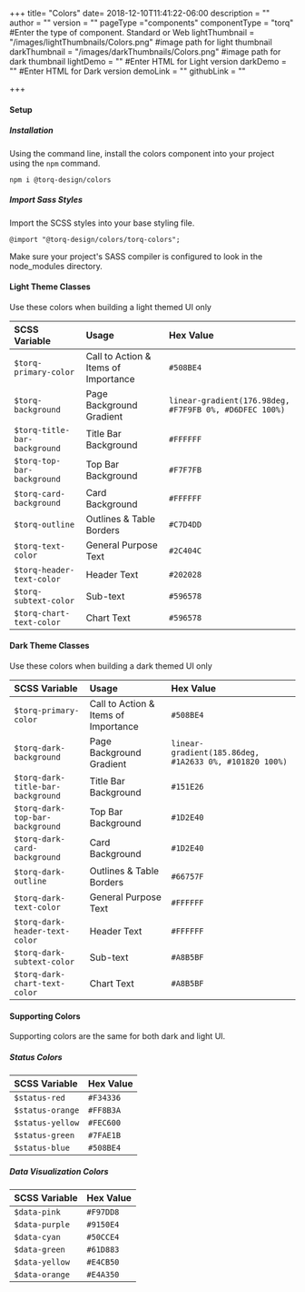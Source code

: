 +++
title= "Colors"
date= 2018-12-10T11:41:22-06:00
description = ""
author = ""
version = ""
pageType ="components"
componentType = "torq" #Enter the type of component. Standard or Web
lightThumbnail = "/images/lightThumbnails/Colors.png"    #image path for light thumbnail
darkThumbnail = "/images/darkThumbnails/Colors.png"     #image path for dark thumbnail 
lightDemo = "" #Enter HTML for Light version
darkDemo = "" #Enter HTML for Dark version
demoLink = ""
githubLink = ""

+++



#### Setup

##### Installation
Using the command line, install the colors component into your project using the `npm` command.
    
    npm i @torq-design/colors


##### Import Sass Styles
Import the SCSS styles into your base styling file.

    @import "@torq-design/colors/torq-colors";

Make sure your project's SASS compiler is configured to look in the node_modules directory.


#### Light Theme Classes 

Use these colors when building a light themed UI only

| SCSS Variable |  Usage | Hex Value
|:--|:--|:--|
| `$torq-primary-color` | Call to Action & Items of Importance | `#508BE4` |
| `$torq-background` | Page Background Gradient | `linear-gradient(176.98deg, #F7F9FB 0%, #D6DFEC 100%)` |
| `$torq-title-bar-background` | Title Bar Background | `#FFFFFF` |
| `$torq-top-bar-background` | Top Bar Background | `#F7F7FB` |
| `$torq-card-background` | Card Background | `#FFFFFF` |
| `$torq-outline` | Outlines & Table Borders | `#C7D4DD` |
| `$torq-text-color` | General Purpose Text | `#2C404C` |
| `$torq-header-text-color` | Header Text | `#202028` |
| `$torq-subtext-color` | Sub-text | `#596578` |
| `$torq-chart-text-color` | Chart Text | `#596578` |


#### Dark Theme Classes 

Use these colors when building a dark themed UI only

| SCSS Variable |  Usage | Hex Value
|:--|:--|:--|
| `$torq-primary-color` | Call to Action & Items of Importance | `#508BE4` |
| `$torq-dark-background` | Page Background Gradient | `linear-gradient(185.86deg, #1A2633 0%, #101820 100%)` |
| `$torq-dark-title-bar-background` | Title Bar Background | `#151E26` |
| `$torq-dark-top-bar-background` | Top Bar Background | `#1D2E40` |
| `$torq-dark-card-background` | Card Background | `#1D2E40` |
| `$torq-dark-outline` | Outlines & Table Borders | `#66757F` |
| `$torq-dark-text-color` | General Purpose Text | `#FFFFFF` |
| `$torq-dark-header-text-color` | Header Text | `#FFFFFF` |
| `$torq-dark-subtext-color` | Sub-text | `#A8B5BF` |
| `$torq-dark-chart-text-color` | Chart Text | `#A8B5BF` |



#### Supporting Colors

Supporting colors are the same for both dark and light UI.

##### Status Colors

| SCSS Variable | Hex Value
|:--|:--|
| `$status-red`    | `#F34336` |
| `$status-orange` | `#FF8B3A` |
| `$status-yellow` | `#FEC600` |
| `$status-green`  | `#7FAE1B` |
| `$status-blue`   | `#508BE4` |


##### Data Visualization Colors

| SCSS Variable | Hex Value
|:--|:--|
| `$data-pink`    | `#F97DD8` |
| `$data-purple` | `#9150E4` |
| `$data-cyan` | `#50CCE4` |
| `$data-green`  | `#61D883` |
| `$data-yellow`   | `#E4CB50` |
| `$data-orange`   | `#E4A350` |

